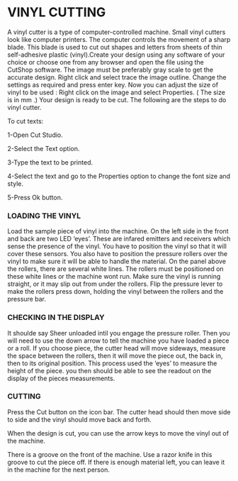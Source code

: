  # VINYL CUTTING 
 A vinyl cutter is a type of computer-controlled machine. Small vinyl cutters look like computer printers. 
 The computer controls the movement of a sharp blade. This blade is used to cut out shapes and letters from sheets
  of thin self-adhesive plastic (vinyl).Create your design using any software of your choice or choose one from any
 browser and open the file using the CutShop software. The image must be preferably gray scale to get the accurate design. 
 Right click and select trace the image outline. Change the settings as required and press enter key. Now you can adjust 
 the size of vinyl to be used : Right click on the image and select Properties. ( The size is in mm .) Your design is ready 
 to be cut.
The following are the steps to do vinyl cutter.


To cut texts: 

1-Open Cut Studio.

2-Select the Text option.

3-Type the text to be printed.

4-Select the text and go to the Properties option to change the font size and style.

5-Press Ok button.

### LOADING THE VINYL

Load the sample piece of vinyl into the machine. On the left side in the front and back are two LED ‘eyes’. These are infared 
emitters and receivers which sense the presence of the vinyl. You have to position the vinyl so that it will cover these sensors.
You also have to position the pressure rollers over the vinyl to make sure it will be able to handle the material. On the panel above
the rollers, there are several white lines. The rollers must be positioned on these white lines or the machine wont run. Make sure 
the vinyl is running straight, or it may slip out from under the rollers. Flip the pressure lever to make the rollers press down,
holding the vinyl between the rollers and the pressure bar.

### CHECKING IN THE DISPLAY

 It shoulde say Sheer unloaded intil you engage the pressure roller. Then you will need to use the down arrow to tell the 
 machine you have loaded a piece or a roll. If you choose piece, the cutter head will move sideways, measure the space between
 the rollers, then it will move the piece out, the back in, then to its original position. This process used the ‘eyes’ to measure
 the height of the piece. you then should be able to see the readout on the display of the pieces measurements.
### CUTTING

Press the Cut button on the icon bar. The cutter head should then move side to side and the vinyl should move back and forth.

When the design is cut, you can use the arrow keys to move the vinyl out of the machine.

There is a groove on the front of the machine. Use a razor knife in this groove to cut the piece off.
If there is enough material left, you can leave it in the machine for the next person.
 



